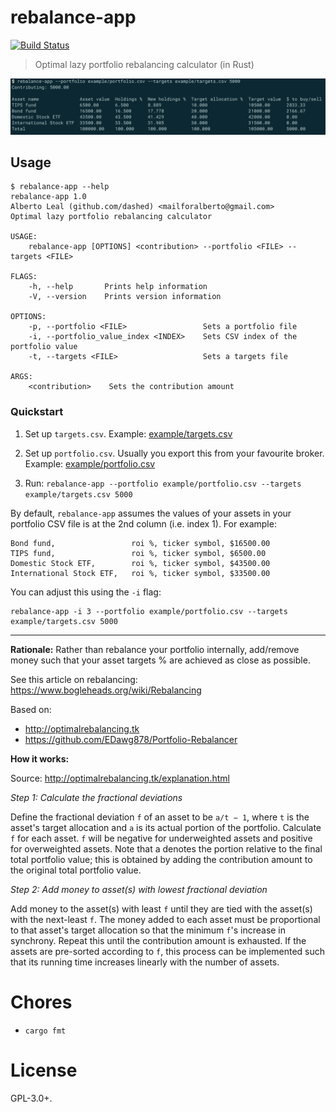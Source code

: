 rebalance-app
=============

[![Build Status](https://travis-ci.org/dashed/rebalance-app.svg?branch=master)](https://travis-ci.org/dashed/rebalance-app)


> Optimal lazy portfolio rebalancing calculator (in Rust)

![](./screenshot.png)


## Usage

```
$ rebalance-app --help
rebalance-app 1.0
Alberto Leal (github.com/dashed) <mailforalberto@gmail.com>
Optimal lazy portfolio rebalancing calculator

USAGE:
    rebalance-app [OPTIONS] <contribution> --portfolio <FILE> --targets <FILE>

FLAGS:
    -h, --help       Prints help information
    -V, --version    Prints version information

OPTIONS:
    -p, --portfolio <FILE>                 Sets a portfolio file
    -i, --portfolio_value_index <INDEX>    Sets CSV index of the portfolio value
    -t, --targets <FILE>                   Sets a targets file

ARGS:
    <contribution>    Sets the contribution amount
```

### Quickstart

1. Set up `targets.csv`. Example: [example/targets.csv](example/targets.csv)

2. Set up `portfolio.csv`. Usually you export this from your favourite broker. Example: [example/portfolio.csv](example/portfolio.csv)

3. Run: `rebalance-app --portfolio example/portfolio.csv --targets example/targets.csv 5000`

By default, `rebalance-app` assumes the values of your assets in your portfolio CSV file is at the 2nd column (i.e. index 1). For example:

```
Bond fund,                 roi %, ticker symbol, $16500.00
TIPS fund,                 roi %, ticker symbol, $6500.00
Domestic Stock ETF,        roi %, ticker symbol, $43500.00
International Stock ETF,   roi %, ticker symbol, $33500.00
```

You can adjust this using the `-i` flag:

```
rebalance-app -i 3 --portfolio example/portfolio.csv --targets example/targets.csv 5000
```

----------



**Rationale:** Rather than rebalance your portfolio internally, add/remove money such that your asset targets % are achieved as close as possible.

See this article on rebalancing: https://www.bogleheads.org/wiki/Rebalancing

Based on:

- http://optimalrebalancing.tk
- https://github.com/EDawg878/Portfolio-Rebalancer


**How it works:**

Source: http://optimalrebalancing.tk/explanation.html

*Step 1: Calculate the fractional deviations*

Define the fractional deviation `f` of an asset to be `a/t − 1`, where `t` is the asset's target allocation and `a` is its actual portion of the portfolio. Calculate `f` for each asset. `f` will be negative for underweighted assets and positive for overweighted assets. Note that a denotes the portion relative to the final total portfolio value; this is obtained by adding the contribution amount to the original total portfolio value.

*Step 2: Add money to asset(s) with lowest fractional deviation*

Add money to the asset(s) with least `f` until they are tied with the asset(s) with the next-least `f`. The money added to each asset must be proportional to that asset's target allocation so that the minimum `f`'s increase in synchrony. Repeat this until the contribution amount is exhausted. If the assets are pre-sorted according to `f`, this process can be implemented such that its running time increases linearly with the number of assets.

Chores
======

- `cargo fmt`

License
=======

GPL-3.0+.
